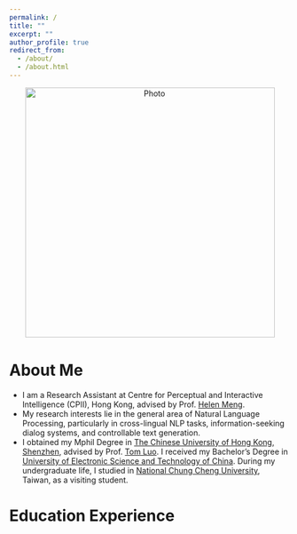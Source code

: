 ```yaml
---
permalink: /
title: ""
excerpt: ""
author_profile: true
redirect_from: 
  - /about/
  - /about.html
---
```


<p align="center">
  <img src="https://lipingtang17.github.io/images/photo3.jpg" alt="Photo" style="width: 450px;"/> 
</p>

# About Me
* I am a Research Assistant at Centre for Perceptual and Interactive Intelligence (CPII), Hong Kong, advised by Prof. [Helen Meng](https://www.se.cuhk.edu.hk/people/academic-staff/prof-meng-mei-ling-helen/).
* My research interests lie in the general area of Natural Language Processing, particularly in cross-lingual NLP tasks, information-seeking dialog systems, and controllable text generation.
* I obtained my Mphil Degree in [The Chinese University of Hong Kong, Shenzhen](https://cuhk.edu.cn/en), advised by Prof. [Tom Luo](https://sse.cuhk.edu.cn/en/faculty/luozhiquan). I received my Bachelor’s Degree in [University of Electronic Science and Technology of China](https://en.uestc.edu.cn/index.htm). During my undergraduate life, I studied in [National Chung Cheng University](https://www.ccu.edu.tw/eng/), Taiwan, as a visiting student.

# Education Experience

<!-- # Academic Services
* Conference Reviewer: AAAI 2019, AAAI 2020, ICML 2020 (top reviewer award), NeurIPS 2020, AAAI 2021, ICLR 2021, AISTATS 2021, ICRA 2021, ICML 2021, NeurIPS 2021, ICLR 2022, AISTATS 2022, AAAI 2022, ICML 2022, NeurIPS 2022.
* Journal Reviewer: Journal of Artificial Intelligence Research (JAIR), IEEE Robotics and Automation Letters (RA-L), Journal of Machine Learning Research (JMLR), Machine Learning - Springer, Transactions of Machine Learning Research (TMLR). -->

